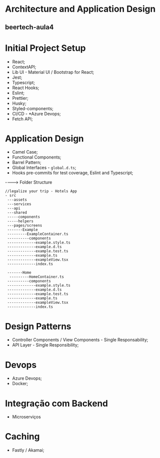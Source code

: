 # Architecture and Application Design

## beertech-aula4


# Initial Project Setup

- React;
- ContextAPI;
- Lib UI - Material UI / Bootstrap for React;
- Jest;
- Typescript;
- React Hooks;
- Eslint;
- Prettier;
- Husky;
- Styled-components;
- CI/CD - *Azure Devops;
- Fetch API;

# Application Design

- Camel Case;
- Functional Components;
- Barrel Pattern;
- Global Interfaces - `global.d.ts`;
- Hooks pre-commits for test coverage, Eslint and Typescript;

----> Folder Structure
```
//legalize your trip - Hotels App
- src
 ---assets
 ---services
 ---api
 ---shared
 -----components
 -----helpers
 ---pages/screens
 -------Example
 ---------ExampleContainer.ts
 ----------components
 -------------example.style.ts
 -------------example.d.ts
 -------------example.test.ts
 -------------example.ts
 -------------exampleView.tsx
 -------------index.ts
 
 -------Home
  ---------HomeContainer.ts
 ----------components
 -------------example.style.ts
 -------------example.d.ts
 -------------example.test.ts
 -------------example.ts
 -------------exampleView.tsx
 -------------index.ts
```

# Design Patterns

- Controller Components / View Components - Single Responsability;
- API Layer - Single Responsibility;


# Devops

- Azure Devops;
- Docker;

# Integração com Backend

- Microserviços


# Caching
- Fastly / Akamai;
